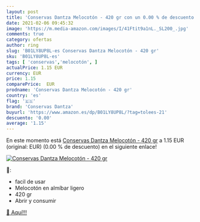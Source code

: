 ```yaml
---
layout: post
title: 'Conservas Dantza Melocotón - 420 gr con un 0.00 % de descuento'
date: 2021-02-06 09:45:32
image: 'https://m.media-amazon.com/images/I/41Ftit9a1nL._SL200_.jpg'
comments: true
category: ofertas
author: ring
slug: 'B01LY8UP8L-es Conservas Dantza Melocotón - 420 gr'
sku: 'B01LY8UP8L-es'
tags: [ 'conservas','melocotón', ]
actualPrice: 1.15 EUR
currency: EUR
price: 1.15
comparePrice:  EUR
prodname: 'Conservas Dantza Melocotón - 420 gr'
country: 'es'
flag: '🇪🇸'
brand: 'Conservas Dantza'
buyurl: 'https://www.amazon.es/dp/B01LY8UP8L/?tag=tolees-21'
descuento: '0.00'
average: '1.15'
---
```


En este momento está [Conservas Dantza Melocotón - 420 gr](https://www.amazon.es/dp/B01LY8UP8L/?tag=tolees-21) a 1.15 EUR (original:  EUR) (0.00 %  de descuento) en el siguiente enlace!

[![Conservas Dantza Melocotón - 420 gr](https://m.media-amazon.com/images/I/41Ftit9a1nL._SL200_.jpg)](https://www.amazon.es/dp/B01LY8UP8L/?tag=tolees-21)

🔎:

- facil de usar
- Melocotón en almíbar ligero
- 420 gr
- Abrir y consumir

[🛒 Aquí!!!](https://www.amazon.es/dp/B01LY8UP8L/?tag=tolees-21)
